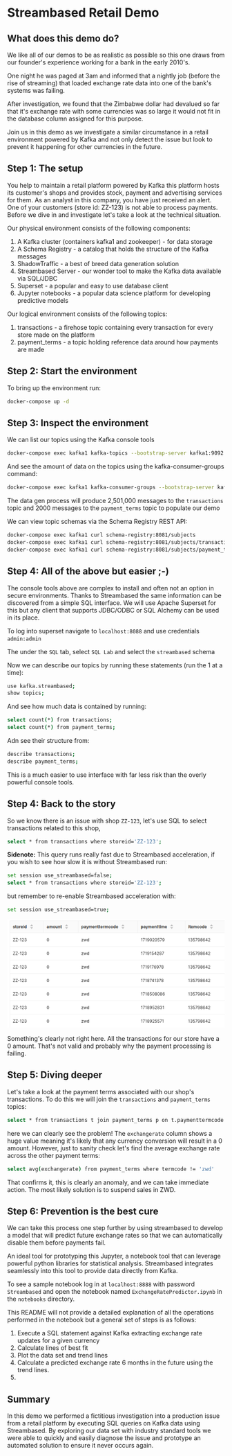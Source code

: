 # Streambased Retail Demo

## What does this demo do?

We like all of our demos to be as realistic as possible so this one draws from our founder's 
experience working for a bank in the early 2010's. 

One night he was paged at 3am and informed that a nightly job (before the rise of streaming) 
that loaded exchange rate data into one of the bank's systems was failing.

After investigation, we found that the Zimbabwe dollar had devalued so far that it's exchange 
rate with some currencies was so large it would not fit in the database column assigned for 
this purpose. 

Join us in this demo as we investigate a similar circumstance in a retail environment powered 
by Kafka and not only detect the issue but look to prevent it happening for other currencies 
in the future.

## Step 1: The setup

You help to maintain a retail platform powered by Kafka this platform hosts its customer's shops 
and provides stock, payment and advertising services for them. As an analyst in this company, you
have just received an alert. One of your customers (store id: ZZ-123) is not able to process 
payments. Before we dive in and investigate let's take a look at the technical situation. 

Our physical environment consists of the following components:

1. A Kafka cluster (containers kafka1 and zookeeper) - for data storage
2. A Schema Registry - a catalog that holds the structure of the Kafka messages
3. ShadowTraffic - a best of breed data generation solution
4. Streambased Server - our wonder tool to make the Kafka data available via SQL/JDBC
5. Superset - a popular and easy to use database client
6. Jupyter notebooks - a popular data science platform for developing predictive models

Our logical environment consists of the following topics:

1. transactions - a firehose topic containing every transaction for every store made on the platform
2. payment_terms - a topic holding reference data around how payments are made

## Step 2: Start the environment

To bring up the environment run:

```bash
docker-compose up -d
```

## Step 3: Inspect the environment

We can list our topics using the Kafka console tools

```bash
docker-compose exec kafka1 kafka-topics --bootstrap-server kafka1:9092 --list
```

And see the amount of data on the topics using the kafka-consumer-groups command:

```bash
docker-compose exec kafka1 kafka-consumer-groups --bootstrap-server kafka1:9092 --describe --group Streambased-Indexer
```

The data gen process will produce 2,501,000 messages to the `transactions` topic and 2000 
messages to the `payment_terms` topic to populate our demo

We can view topic schemas via the Schema Registry REST API:

```bash
docker-compose exec kafka1 curl schema-registry:8081/subjects
docker-compose exec kafka1 curl schema-registry:8081/subjects/transactions-value/versions/latest
docker-compose exec kafka1 curl schema-registry:8081/subjects/payment_terms-value/versions/latest
```

## Step 4: All of the above but easier ;-)

The console tools above are complex to install and often not an option in secure environments. 
Thanks to Streambased the same information can be discovered from a simple SQL interface. We 
will use Apache Superset for this but any client that supports JDBC/ODBC or SQL Alchemy can be 
used in its place.

To log into superset navigate to `localhost:8088` and use credentials `admin:admin`

The under the `SQL` tab, select `SQL Lab` and select the `streambased` schema

Now we can describe our topics by running these statements (run the 1 at a time):

```bash
use kafka.streambased;
show topics;
```

And see how much data is contained by running:

```bash
select count(*) from transactions;
select count(*) from payment_terms;
```

Adn see their structure from:

```bash
describe transactions;
describe payment_terms;
```

This is a much easier to use interface with far less risk than the overly powerful console tools.

## Step 4: Back to the story

So we know there is an issue with shop `ZZ-123`, let's use SQL to select transactions related 
to this shop,

```bash
select * from transactions where storeid='ZZ-123';
```

<strong>Sidenote:</strong> This query runs really fast due to Streambased acceleration, if you wish to see how 
slow it is without Streambased run:

```bash
set session use_streambased=false;
select * from transactions where storeid='ZZ-123';
```

but remember to re-enable Streambased acceleration with:

```bash
set session use_streambased=true;
```

![shop transactions](images/shopTransactions.png)

Something's clearly not right here. All the transactions for our store have a 0 amount. That's 
not valid and probably why the payment processing is failing.

## Step 5: Diving deeper

Let's take a look at the payment terms associated with our shop's transactions. To do this we will 
join the `transactions` and `payment_terms` topics:

```bash
select * from transactions t join payment_terms p on t.paymenttermcode = p.termcode where t.storeid='ZZ-123'  
```

here we can clearly see the problem! The `exchangerate` column shows a huge value meaning it's 
likely that any currency conversion will result in a 0 amount. However, just to sanity check 
let's find the average exchange rate across the other payment terms:

```bash
select avg(exchangerate) from payment_terms where termcode != 'zwd'
```

That confirms it, this is clearly an anomaly, and we can take immediate action. The most 
likely solution is to suspend sales in ZWD. 

## Step 6: Prevention is the best cure

We can take this process one step further by using streambased to develop a model that will 
predict future exchange rates so that we can automatically disable them before payments fail.

An ideal tool for prototyping this Jupyter, a notebook tool that can leverage powerful python 
libraries for statistical analysis. Streambased integrates seamlessly into this tool to provide 
data directly from Kafka. 

To see a sample notebook log in at `localhost:8888` with password `Streambased` and open the 
notebook named `ExchangeRatePredictor.ipynb` in the `notebooks` directory.

This README will not provide a detailed explanation of all the operations performed in the 
notebook but a general set of steps is as follows:

1. Execute a SQL statement against Kafka extracting exchange rate updates for a given currency
2. Calculate lines of best fit
3. Plot the data set and trend lines
4. Calculate a predicted exchange rate 6 months in the future using the trend lines.
5. 
## Summary

In this demo we performed a fictitious investigation into a production issue from a retail 
platform by executing SQL queries on Kafka data using Streambased. By exploring our data set 
with industry standard tools we were able to quickly and easily diagnose the issue and 
prototype an automated solution to ensure it never occurs again.
